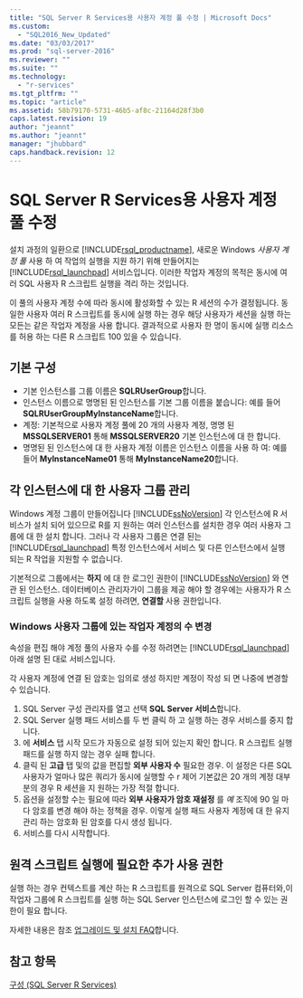 ```yaml
---
title: "SQL Server R Services용 사용자 계정 풀 수정 | Microsoft Docs"
ms.custom: 
  - "SQL2016_New_Updated"
ms.date: "03/03/2017"
ms.prod: "sql-server-2016"
ms.reviewer: ""
ms.suite: ""
ms.technology: 
  - "r-services"
ms.tgt_pltfrm: ""
ms.topic: "article"
ms.assetid: 58b79170-5731-46b5-af8c-21164d28f3b0
caps.latest.revision: 19
author: "jeannt"
ms.author: "jeannt"
manager: "jhubbard"
caps.handback.revision: 12
---
```

# SQL Server R Services용 사용자 계정 풀 수정
  설치 과정의 일환으로 [!INCLUDE[rsql_productname](../../includes/rsql-productname-md.md)], 새로운 Windows *사용자 계정 풀* 사용 하 여 작업의 실행을 지원 하기 위해 만들어지는 [!INCLUDE[rsql_launchpad](../../includes/rsql-launchpad-md.md)] 서비스입니다. 이러한 작업자 계정의 목적은 동시에 여러 SQL 사용자 R 스크립트 실행을 격리 하는 것입니다.
  
  이 풀의 사용자 계정 수에 따라 동시에 활성화할 수 있는 R 세션의 수가 결정됩니다.   동일한 사용자 여러 R 스크립트를 동시에 실행 하는 경우 해당 사용자가 세션을 실행 하는 모든는 같은 작업자 계정을 사용 합니다. 결과적으로 사용자 한 명이 동시에 실행 리소스를 허용 하는 다른 R 스크립트 100 있을 수 있습니다.

## 기본 구성   
-   기본 인스턴스를 그룹 이름은 **SQLRUserGroup**합니다. 
-   인스턴스 이름으로 명명된 된 인스턴스를 기본 그룹 이름을 붙습니다: 예를 들어 **SQLRUserGroupMyInstanceName**합니다. 
-   계정: 기본적으로 사용자 계정 풀에 20 개의 사용자 계정, 명명 된 **MSSQLSERVER01** 통해 **MSSQLSERVER20** 기본 인스턴스에 대 한 합니다.  
-   명명된 된 인스턴스에 대 한 사용자 계정 이름은 인스턴스 이름을 사용 하 여: 예를 들어 **MyInstanceName01** 통해 **MyInstanceName20**합니다.  


## 각 인스턴스에 대 한 사용자 그룹 관리
Windows 계정 그룹이 만들어집니다 [!INCLUDE[ssNoVersion](../../includes/ssnoversion-md.md)] 각 인스턴스에 R 서비스가 설치 되어 있으므로 R를 지 원하는 여러 인스턴스를 설치한 경우 여러 사용자 그룹에 대 한 설치 합니다.
그러나 각 사용자 그룹은 연결 된는 [!INCLUDE[rsql_launchpad](../../includes/rsql-launchpad-md.md)] 특정 인스턴스에서 서비스 및 다른 인스턴스에서 실행 되는 R 작업을 지원할 수 없습니다.

기본적으로 그룹에서는 **하지** 에 대 한 로그인 권한이 [!INCLUDE[ssNoVersion](../../includes/ssnoversion-md.md)] 와 연관 된 인스턴스. 데이터베이스 관리자가이 그룹을 제공 해야 할 경우에는 사용자가 R 스크립트 실행을 사용 하도록 설정 하려면, **연결할** 사용 권한입니다.  

### Windows 사용자 그룹에 있는 작업자 계정의 수 변경

속성을 편집 해야 계정 풀의 사용자 수를 수정 하려면는 [!INCLUDE[rsql_launchpad](../../includes/rsql-launchpad-md.md)] 아래 설명 된 대로 서비스입니다.  
  
각 사용자 계정에 연결 된 암호는 임의로 생성 하지만 계정이 작성 되 면 나중에 변경할 수 있습니다.  
  
1. SQL Server 구성 관리자를 열고 선택 **SQL Server 서비스**합니다.
2. SQL Server 실행 패드 서비스를 두 번 클릭 하 고 실행 하는 경우 서비스를 중지 합니다. 
3.  에 **서비스** 탭 시작 모드가 자동으로 설정 되어 있는지 확인 합니다. R 스크립트 실행 패드를 실행 하지 않는 경우 실패 합니다.
4.  클릭 된 **고급** 탭 및의 값을 편집할 **외부 사용자 수** 필요한 경우. 이 설정은 다른 SQL 사용자가 얼마나 많은 쿼리가 동시에 실행할 수 r 제어 기본값은 20 개의 계정 대부분의 경우 R 세션을 지 원하는 가장 적절 합니다.
5. 옵션을 설정할 수는 필요에 따라 **외부 사용자가 암호 재설정** 를 _예_ 조직에 90 일 마다 암호를 변경 해야 하는 정책을 경우. 이렇게 실행 패드 사용자 계정에 대 한 유지 관리 하는 암호화 된 암호를 다시 생성 됩니다.    
6.  서비스를 다시 시작합니다.  

## 원격 스크립트 실행에 필요한 추가 사용 권한
실행 하는 경우 컨텍스트를 계산 하는 R 스크립트를 원격으로 SQL Server 컴퓨터와,이 작업자 그룹에 R 스크립트를 실행 하는 SQL Server 인스턴스에 로그인 할 수 있는 권한이 필요 합니다.

자세한 내용은 참조 [업그레이드 및 설치 FAQ](../../advanced-analytics/r-services/upgrade-and-installation-faq-sql-server-r-services.md)합니다. 

  
## 참고 항목  
 [구성 (SQL Server R Services)](../../advanced-analytics/r-services/configuration-sql-server-r-services.md)
  